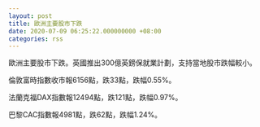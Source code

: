 ```yaml
---
layout: post
title: 歐洲主要股市下跌
date: 2020-07-09 06:25:22.000000000 +08:00
categories: rss
---
```


歐洲主要股市下跌。英國推出300億英鎊保就業計劃，支持當地股市跌幅較小。

倫敦富時指數收市報6156點，跌33點，跌幅0.55%。

法蘭克福DAX指數報12494點，跌121點，跌幅0.97%。

巴黎CAC指數報4981點，跌62點，跌幅1.24%。

